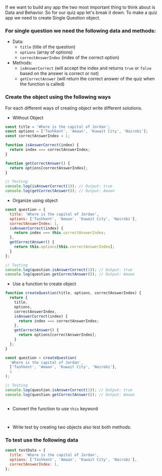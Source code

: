 If we want to build any app the two most important thing to think about is Data and Behavior. So for our quiz app let's break it down. To make a quiz app we need to create Single Question object.

### For single question we need the following data and methods:

- Data:
  - `title` (title of the question)
  - `options` (array of options)
  - `correctAnswerIndex` (index of the correct option)
- Methods:
  - `isAnswerCorrect` (will accept the index and returns `true` or `false` based on the answer is correct or not)
  - `getCorrectAnswer` (will return the correct answer of the quiz when the function is called)

### Create the object using the following ways

For each different ways of creating object write different solutions.

- Without Object
```js
const title = 'Where is the capital of Jordan';
const options = ['Tashkent', 'Amaan', 'Kuwait City', 'Nairobi'];
const correctAnswerIndex = 1;

function isAnswerCorrect(index) {
  return index === correctAnswerIndex;
}

function getCorrectAnswer() {
  return options[correctAnswerIndex];
}

// Testing
console.log(isAnswerCorrect(1)); // Output: true
console.log(getCorrectAnswer()); // Output: Amaan

```
- Organize using object
```js 
const question = {
  title: 'Where is the capital of Jordan',
  options: ['Tashkent', 'Amaan', 'Kuwait City', 'Nairobi'],
  correctAnswerIndex: 1,
  isAnswerCorrect(index) {
    return index === this.correctAnswerIndex;
  },
  getCorrectAnswer() {
    return this.options[this.correctAnswerIndex];
  }
};

// Testing
console.log(question.isAnswerCorrect(1)); // Output: true
console.log(question.getCorrectAnswer()); // Output: Amaan

```
- Use a function to create object
```js
function createQuestion(title, options, correctAnswerIndex) {
  return {
    title,
    options,
    correctAnswerIndex,
    isAnswerCorrect(index) {
      return index === correctAnswerIndex;
    },
    getCorrectAnswer() {
      return options[correctAnswerIndex];
    }
  };
}

const question = createQuestion(
  'Where is the capital of Jordan',
  ['Tashkent', 'Amaan', 'Kuwait City', 'Nairobi'],
  1
);

// Testing
console.log(question.isAnswerCorrect(1)); // Output: true
console.log(question.getCorrectAnswer()); // Output: Amaan



```




- Convert the function to use `this` keyword
```js



```
- Write test by creating two objects also test both methods.

### To test use the following data

```js
const testData = {
  title: 'Where is the capital of Jordan',
  options: ['Tashkent', 'Amaan', 'Kuwait City', 'Nairobi'],
  correctAnswerIndex: 1,
};
```
